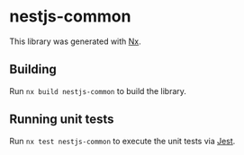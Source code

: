 # nestjs-common

This library was generated with [Nx](https://nx.dev).

## Building

Run `nx build nestjs-common` to build the library.

## Running unit tests

Run `nx test nestjs-common` to execute the unit tests via [Jest](https://jestjs.io).
